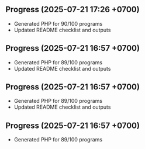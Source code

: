 ## Progress (2025-07-21 17:26 +0700)
- Generated PHP for 90/100 programs
- Updated README checklist and outputs


## Progress (2025-07-21 16:57 +0700)
- Generated PHP for 89/100 programs
- Updated README checklist and outputs
## Progress (2025-07-21 16:57 +0700)
- Generated PHP for 89/100 programs
- Updated README checklist and outputs
## Progress (2025-07-21 16:57 +0700)
- Generated PHP for 89/100 programs